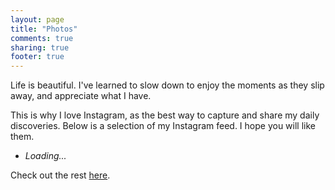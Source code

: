 ```yaml
---
layout: page
title: "Photos"
comments: true
sharing: true
footer: true
---
```


Life is beautiful. I've learned to slow down to enjoy the moments as they slip away, and appreciate what I have.

This is why I love Instagram, as the best way to capture and share my daily discoveries. Below is a selection of my Instagram feed. I hope you will like them.

<ul id="ig-feed">
<li><em>Loading...</em></li>
</ul>

Check out the rest [here](http://instagram.com/scottcheng).


<script src='/javascripts/libs/jquery.min.js'></script>
<script>
$.noConflict();
jQuery(function($) {
  var photos = [
    { link: 'http://instagram.com/p/bOsns7N0Qx/', img: 'http://distilleryimage9.ak.instagram.com/3adfb29ee26911e2b20922000aeb0b52_7.jpg' },
    { link: 'http://instagram.com/p/RwE51wN0Q2/', img: 'http://distilleryimage2.s3.amazonaws.com/ff6feabe294811e280a722000a9e28dc_7.jpg' },
    { link: 'http://instagram.com/p/Plyp_jt0Za/', img: 'http://distilleryimage2.s3.amazonaws.com/790c14aaff1511e1afe522000a1c8934_7.jpg' },
    { link: 'http://instagram.com/p/O0c9ARt0QS/', img: 'http://distilleryimage6.s3.amazonaws.com/dae20806f00611e18e1522000a1ea03a_7.jpg' },
    { link: 'http://instagram.com/p/O0Xo4Jt0eH/', img: 'http://distilleryimage7.s3.amazonaws.com/5e1c3d7ef00011e1b55e22000a1e9610_7.jpg' },
    { link: 'http://instagram.com/p/Of2TlMN0ef/', img: 'http://distilleryimage11.s3.amazonaws.com/2da0753ce9bd11e18bc012313804ac71_7.jpg' },
    { link: 'http://instagram.com/p/Oa9atUt0Tg/', img: 'http://distilleryimage4.s3.amazonaws.com/3bed817ce83f11e18b6b22000a1ea025_7.jpg' },
    { link: 'http://instagram.com/p/Oa5EYft0SW/', img: 'http://distilleryimage2.s3.amazonaws.com/eceaa438e83911e183c1123138105975_7.jpg' },
    { link: 'http://instagram.com/p/ORp50et0Vt/', img: 'http://distilleryimage5.s3.amazonaws.com/49d38626e56811e1a64f22000a1e9e7e_7.jpg' },
    { link: 'http://instagram.com/p/OQaTcwt0S2/', img: 'http://distilleryimage2.s3.amazonaws.com/1efb5c82e50711e1914322000a1e9b9c_7.jpg' },
    { link: 'http://instagram.com/p/NybY5et0dW/', img: 'http://distilleryimage10.s3.amazonaws.com/b2161c08dbe011e195351231381b651f_7.jpg' },
    { link: 'http://instagram.com/p/OURiy3N0Xi/', img: 'http://distilleryimage6.s3.amazonaws.com/ed69de8ae63411e1959322000a1e953c_7.jpg' },
    { link: 'http://instagram.com/p/NV5SeYt0Sr/', img: 'http://distilleryimage3.s3.amazonaws.com/91b90db6d32b11e1a84922000a1e8bad_7.jpg' },
    { link: 'http://instagram.com/p/M5iDvnN0c7/', img: 'http://distilleryimage11.s3.amazonaws.com/b64c83c0ca8311e1985822000a1d011d_7.jpg' },
    { link: 'http://instagram.com/p/LxT6Ogt0UL/', img: 'http://distilleryimage11.s3.amazonaws.com/704e7538b47911e1b9f1123138140926_7.jpg' },
    { link: 'http://instagram.com/p/LfUWKFt0eK/', img: 'http://distilleryimage2.s3.amazonaws.com/b935637aaefb11e1989612313815112c_7.jpg' },
    { link: 'http://instagram.com/p/LfjcJ-N0Sw/', img: 'http://distilleryimage4.s3.amazonaws.com/26098078af0e11e180d51231380fcd7e_7.jpg' },
    { link: 'http://instagram.com/p/LZxq7PN0dx/', img: 'http://distilleryimage5.s3.amazonaws.com/c51dc5aead4a11e1abb01231382049c1_7.jpg' },
    { link: 'http://instagram.com/p/LGn7lNt0R_/', img: 'http://distilleryimage3.s3.amazonaws.com/812e31aea77211e19dc71231380fe523_7.jpg' },
    { link: 'http://instagram.com/p/KHnkUKN0TE/', img: 'http://distilleryimage0.s3.amazonaws.com/2fd5ed44943811e1989612313815112c_7.jpg' }
  ];
  $list = $('#ig-feed');
  $list.empty();
  photos.forEach(function(photo) {
    $('<li />')
      .append($('<a />', {
          href: photo.link,
          target: '_blank'
        }).append($('<img />', { src: photo.img })))
      .appendTo($list);
  });
  $list.find('img').click(function() {
    _gaq.push(['_trackEvent', 'Photos', 'Click', $(this).parent().attr('href')]);
  });
});
</script>